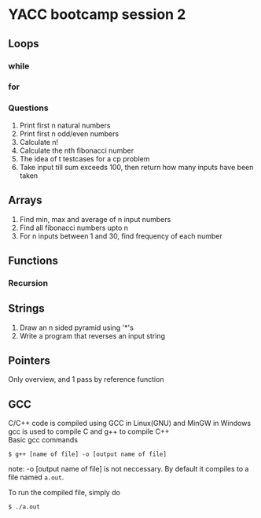 # YACC bootcamp session 2

## Loops
### while
### for
### Questions
1. Print first n natural numbers
2. Print first n odd/even numbers
3. Calculate n!
4. Calculate the nth fibonacci number
5. The idea of t testcases for a cp problem
6. Take input till sum exceeds 100, then return how many inputs have been taken

## Arrays
1. Find min, max and average of n input numbers
2. Find all fibonacci numbers upto n
3. For n inputs between 1 and 30, find frequency of each number

## Functions
### Recursion

## Strings

1. Draw an n sided pyramid using '*'s
2. Write a program that reverses an input string

## Pointers
Only overview, and 1 pass by reference function

## GCC
C/C++ code is compiled using GCC in Linux(GNU) and MinGW in Windows  
gcc is used to compile C and g++ to compile C++  
Basic gcc commands

```
$ g++ [name of file] -o [output name of file]
```
note: -o [output name of file] is not neccessary. By default it compiles to a file named `a.out`.

To run the compiled file, simply do
```
$ ./a.out
```